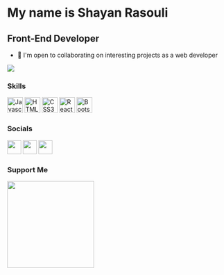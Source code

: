 My name is Shayan Rasouli
===============================

Front-End Developer
-----------------------------

*   🤝  I'm open to collaborating on interesting projects as a web  developer

<a href="https://www.github.com/badrnezhad" target="_blank" rel="noreferrer"><img
                  src="https://img.shields.io/github/followers/shayanrasoooli?logo=github&style=for-the-badge&color=0891b2&labelColor=1c1917" /></a>

                  
### Skills
<p align="left">
<a href="https://developer.mozilla.org/en-US/docs/Web/JavaScript" target="_blank" rel="noreferrer"><img src="https://raw.githubusercontent.com/danielcranney/readme-generator/main/public/icons/skills/javascript-colored.svg" width="36" height="36" alt="Javascript" /></a>
  <a href="https://developer.mozilla.org/en-US/docs/Glossary/HTML5" target="_blank" rel="noreferrer"><img src="https://raw.githubusercontent.com/danielcranney/readme-generator/main/public/icons/skills/html5-colored.svg" width="36" height="36" alt="HTML5" /></a>
    <a href="https://developer.mozilla.org/en-US/docs/Web/CSS" target="_blank" rel="noreferrer"><img src="https://raw.githubusercontent.com/danielcranney/readme-generator/main/public/icons/skills/css3-colored.svg" width="36" height="36" alt="CSS3" /></a>
      <a href="https://react.dev/" target="_blank" rel="noreferrer"><img src="https://upload.wikimedia.org/wikipedia/commons/thumb/a/a7/React-icon.svg/512px-React-icon.svg.png" width="36" height="36" alt="React" /></a>
          <a href="https://getbootstrap.com/" target="_blank" rel="noreferrer"><img src="https://raw.githubusercontent.com/danielcranney/readme-generator/main/public/icons/skills/bootstrap-colored.svg" width="36" height="36" alt="Bootstrap" /></a>
</p>
                    
### Socials
                  
<p align="left">
    <a href="https://www.instagram.com/shayanrasooli_ir" target="_blank" rel="noreferrer"><img src="https://raw.githubusercontent.com/danielcranney/readme-generator/main/public/icons/socials/instagram.svg" width="32" height="32" /></a>
<a href="https://www.github.com/shayanrasoooli" target="_blank" rel="noreferrer"><img src="https://raw.githubusercontent.com/danielcranney/readme-generator/main/public/icons/socials/github-dark.svg" width="32" height="32" /></a>
  <a href="https://www.linkedin.com/in/" target="_blank" rel="noreferrer"><img src="https://raw.githubusercontent.com/danielcranney/readme-generator/main/public/icons/socials/linkedin.svg" width="32" height="32" /></a>


### Support Me
<a href="https://www.buymeacoffee.com"><img src="https://cdn.buymeacoffee.com/buttons/v2/default-yellow.png" width="200" /></a>

